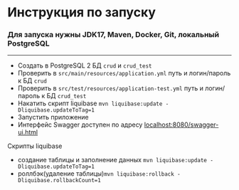 # Инструкция по запуску
### Для запуска нужны JDK17, Maven, Docker, Git, локальный PostgreSQL
___

- Создать в PostgreSQL 2 БД ```crud``` и ```crud_test```
- Проверить в ```src/main/resources/application.yml``` путь и логин/пароль к БД ```crud``` 
- Проверить в ```src/test/resources/application-test.yml``` путь и логин/пароль к БД ```crud_test```
- Накатить скрипт liquibase ```mvn liquibase:update -Dliquibase.updateToTag=1```
- Запустить приложение
- Интерфейс Swagger доступен по адресу <a href="localhost:8080/swagger-ui.html">localhost:8080/swagger-ui.html</a>

Скрипты liquibase
- создание таблицы и заполнение данных ```mvn liquibase:update -Dliquibase.updateToTag=1```
- роллбэк(удаление таблицы)```mvn liquibase:rollback -Dliquibase.rollbackCount=1```